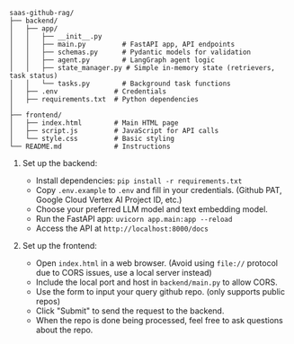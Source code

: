 ```
saas-github-rag/
├── backend/
│   ├── app/
│   │   ├── __init__.py
│   │   ├── main.py         # FastAPI app, API endpoints
│   │   ├── schemas.py      # Pydantic models for validation
│   │   ├── agent.py        # LangGraph agent logic 
│   │   ├── state_manager.py # Simple in-memory state (retrievers, task status)
│   │   └── tasks.py        # Background task functions
│   ├── .env              # Credentials 
│   ├── requirements.txt  # Python dependencies
│   
├── frontend/
│   ├── index.html        # Main HTML page
│   ├── script.js         # JavaScript for API calls
│   └── style.css         # Basic styling
└── README.md             # Instructions
```

1. Set up the backend:
   - Install dependencies: `pip install -r requirements.txt`
   - Copy `.env.example` to `.env` and fill in your credentials. (Github PAT, Google Cloud Vertex AI Project ID, etc.)
   - Choose your preferred LLM model and text embedding model.
   - Run the FastAPI app: `uvicorn app.main:app --reload`
   - Access the API at `http://localhost:8000/docs`

2. Set up the frontend:
    - Open `index.html` in a web browser. (Avoid using `file://` protocol due to CORS issues, use a local server instead)
    - Include the local port and host in `backend/main.py` to allow CORS.
    - Use the form to input your query github repo. (only supports public repos)
    - Click "Submit" to send the request to the backend.
    - When the repo is done being processed, feel free to ask questions about the repo.